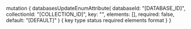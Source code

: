 mutation {
    databasesUpdateEnumAttribute(
        databaseId: "[DATABASE_ID]",
        collectionId: "[COLLECTION_ID]",
        key: "",
        elements: [],
        required: false,
        default: "[DEFAULT]"
    ) {
        key
        type
        status
        required
        elements
        format
    }
}
